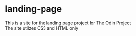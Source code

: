 # landing-page

<p>This is a site for the landing page project for The Odin Project<br>
The site utilzes CSS and HTML only</p>